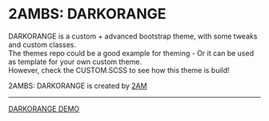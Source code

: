 # 2AMBS: DARKORANGE

DARKORANGE is a custom + advanced bootstrap theme, with some tweaks and custom classes.<br>
The themes repo could be a good example for theming - Or it can be used as template for your own custom theme.<br>
However, check the CUSTOM.SCSS to see how this theme is build!

2AMBS: DARKORANGE is created by [2AM](https:2amundrgrnd.de)



_________________________________________________________________________________________________________

[DARKORANGE DEMO](https://themes.2amundrgrnd.de/darkorange/)
